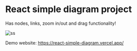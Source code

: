 # React simple diagram project

Has nodes, links, zoom in/out and drag functionality!

![ss](https://i.imgur.com/5mgAucn.png)

Demo website: https://react-simple-diagram.vercel.app/
